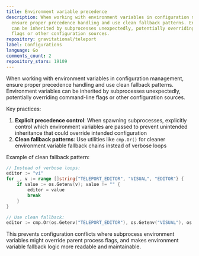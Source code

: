```yaml
---
title: Environment variable precedence
description: When working with environment variables in configuration management,
  ensure proper precedence handling and use clean fallback patterns. Environment variables
  can be inherited by subprocesses unexpectedly, potentially overriding command-line
  flags or other configuration sources.
repository: gravitational/teleport
label: Configurations
language: Go
comments_count: 2
repository_stars: 19109
---
```


When working with environment variables in configuration management, ensure proper precedence handling and use clean fallback patterns. Environment variables can be inherited by subprocesses unexpectedly, potentially overriding command-line flags or other configuration sources.

Key practices:
1. **Explicit precedence control**: When spawning subprocesses, explicitly control which environment variables are passed to prevent unintended inheritance that could override intended configuration
2. **Clean fallback patterns**: Use utilities like `cmp.Or()` for cleaner environment variable fallback chains instead of verbose loops

Example of clean fallback pattern:
```go
// Instead of verbose loops:
editor := "vi"
for _, v := range []string{"TELEPORT_EDITOR", "VISUAL", "EDITOR"} {
    if value := os.Getenv(v); value != "" {
        editor = value
        break
    }
}

// Use clean fallback:
editor := cmp.Or(os.Getenv("TELEPORT_EDITOR"), os.Getenv("VISUAL"), os.Getenv("EDITOR"), "vi")
```

This prevents configuration conflicts where subprocess environment variables might override parent process flags, and makes environment variable fallback logic more readable and maintainable.
